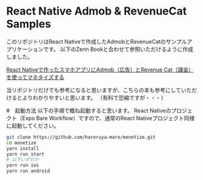 # React Native Admob & RevenueCat Samples

このリポジトリはReact Nativeで作成したAdmobとRevenueCatのサンプルアプリケーションです。
以下のZenn Bookと合わせて参照いただけるように作成しました。

[
React Nativeで作ったスマホアプリにAdmob（広告）とRevenue Cat（課金）を使ってマネタイズする](https://zenn.dev/hal1986/books/react-native-monetize)

当リポジトリだけでも参考になると思いますが、こちらの本も参考にしていただけるとよりわかりやすいと思います。
（有料で恐縮ですが・・・）

#　起動方法 
以下の手順で概ね起動すると思います。
React Nativeのプロジェクト（Expo Bare Workflow）ですので、通常のReact Nativeプロジェクト同様に起動してください。

```sh
git clone https://github.com/hareruya-maro/monetize.git
cd monetize
yarn install
yarn run start
# 以下いずれか
yarn run ios
yarn run android
```